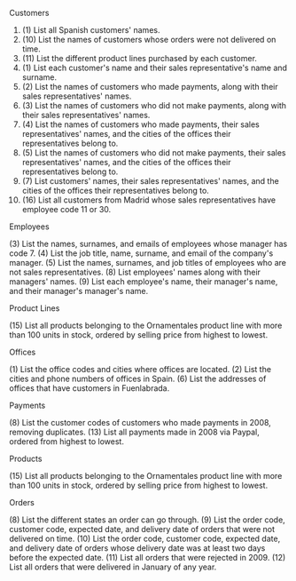 Customers

1. (1) List all Spanish customers' names.
2. (10) List the names of customers whose orders were not delivered on time.
3. (11) List the different product lines purchased by each customer.
4. (1) List each customer's name and their sales representative's name and surname.
5. (2) List the names of customers who made payments, along with their sales representatives' names.
6. (3) List the names of customers who did not make payments, along with their sales representatives' names.
7. (4) List the names of customers who made payments, their sales representatives' names, and the cities of the offices their representatives belong to.
8. (5) List the names of customers who did not make payments, their sales representatives' names, and the cities of the offices their representatives belong to.
9. (7) List customers' names, their sales representatives' names, and the cities of the offices their representatives belong to.
10. (16) List all customers from Madrid whose sales representatives have employee code 11 or 30.

Employees

(3) List the names, surnames, and emails of employees whose manager has code 7.
(4) List the job title, name, surname, and email of the company's manager.
(5) List the names, surnames, and job titles of employees who are not sales representatives.
(8) List employees' names along with their managers' names.
(9) List each employee's name, their manager's name, and their manager's manager's name.

Product Lines

(15) List all products belonging to the Ornamentales product line with more than 100 units in stock, ordered by selling price from highest to lowest.

Offices

(1) List the office codes and cities where offices are located.
(2) List the cities and phone numbers of offices in Spain.
(6) List the addresses of offices that have customers in Fuenlabrada.

Payments

(8) List the customer codes of customers who made payments in 2008, removing duplicates.
(13) List all payments made in 2008 via Paypal, ordered from highest to lowest.

Products

(15) List all products belonging to the Ornamentales product line with more than 100 units in stock, ordered by selling price from highest to lowest.

Orders

(8) List the different states an order can go through.
(9) List the order code, customer code, expected date, and delivery date of orders that were not delivered on time.
(10) List the order code, customer code, expected date, and delivery date of orders whose delivery date was at least two days before the expected date.
(11) List all orders that were rejected in 2009.
(12) List all orders that were delivered in January of any year.
